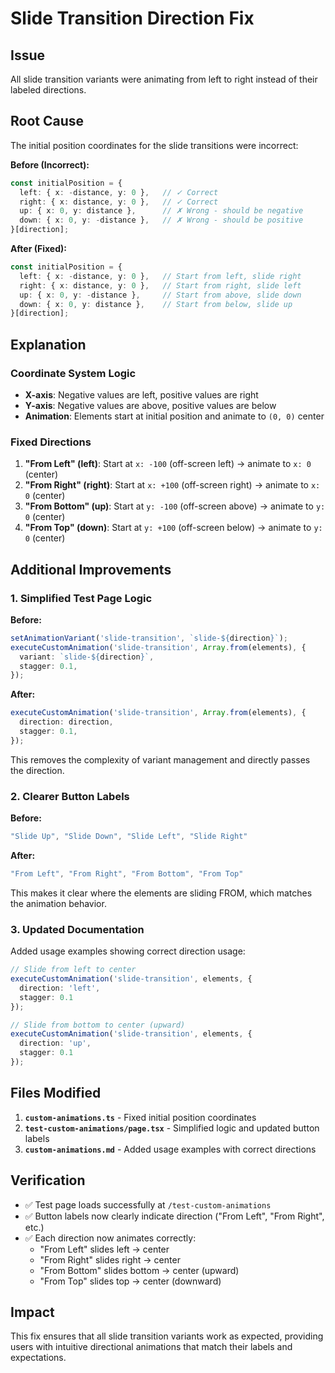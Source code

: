 # Slide Transition Direction Fix

## Issue
All slide transition variants were animating from left to right instead of their labeled directions.

## Root Cause
The initial position coordinates for the slide transitions were incorrect:

**Before (Incorrect):**
```typescript
const initialPosition = {
  left: { x: -distance, y: 0 },   // ✓ Correct
  right: { x: distance, y: 0 },   // ✓ Correct  
  up: { x: 0, y: distance },      // ✗ Wrong - should be negative
  down: { x: 0, y: -distance },   // ✗ Wrong - should be positive
}[direction];
```

**After (Fixed):**
```typescript
const initialPosition = {
  left: { x: -distance, y: 0 },   // Start from left, slide right
  right: { x: distance, y: 0 },   // Start from right, slide left
  up: { x: 0, y: -distance },     // Start from above, slide down
  down: { x: 0, y: distance },    // Start from below, slide up
}[direction];
```

## Explanation

### Coordinate System Logic
- **X-axis**: Negative values are left, positive values are right
- **Y-axis**: Negative values are above, positive values are below
- **Animation**: Elements start at initial position and animate to `(0, 0)` center

### Fixed Directions
1. **"From Left" (left)**: Start at `x: -100` (off-screen left) → animate to `x: 0` (center)
2. **"From Right" (right)**: Start at `x: +100` (off-screen right) → animate to `x: 0` (center)
3. **"From Bottom" (up)**: Start at `y: -100` (off-screen above) → animate to `y: 0` (center)
4. **"From Top" (down)**: Start at `y: +100` (off-screen below) → animate to `y: 0` (center)

## Additional Improvements

### 1. Simplified Test Page Logic
**Before:**
```typescript
setAnimationVariant('slide-transition', `slide-${direction}`);
executeCustomAnimation('slide-transition', Array.from(elements), {
  variant: `slide-${direction}`,
  stagger: 0.1,
});
```

**After:**
```typescript
executeCustomAnimation('slide-transition', Array.from(elements), {
  direction: direction,
  stagger: 0.1,
});
```

This removes the complexity of variant management and directly passes the direction.

### 2. Clearer Button Labels
**Before:**
```typescript
"Slide Up", "Slide Down", "Slide Left", "Slide Right"
```

**After:**
```typescript
"From Left", "From Right", "From Bottom", "From Top"
```

This makes it clear where the elements are sliding FROM, which matches the animation behavior.

### 3. Updated Documentation
Added usage examples showing correct direction usage:

```typescript
// Slide from left to center
executeCustomAnimation('slide-transition', elements, {
  direction: 'left',
  stagger: 0.1
});

// Slide from bottom to center (upward)
executeCustomAnimation('slide-transition', elements, {
  direction: 'up',
  stagger: 0.1
});
```

## Files Modified

1. **`custom-animations.ts`** - Fixed initial position coordinates
2. **`test-custom-animations/page.tsx`** - Simplified logic and updated button labels
3. **`custom-animations.md`** - Added usage examples with correct directions

## Verification

- ✅ Test page loads successfully at `/test-custom-animations`
- ✅ Button labels now clearly indicate direction ("From Left", "From Right", etc.)
- ✅ Each direction now animates correctly:
  - "From Left" slides left → center
  - "From Right" slides right → center  
  - "From Bottom" slides bottom → center (upward)
  - "From Top" slides top → center (downward)

## Impact

This fix ensures that all slide transition variants work as expected, providing users with intuitive directional animations that match their labels and expectations.